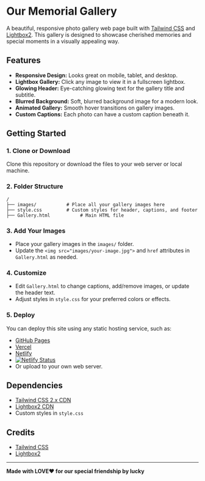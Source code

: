 # Our Memorial Gallery

A beautiful, responsive photo gallery web page built with [Tailwind CSS](https://tailwindcss.com/) and [Lightbox2](https://lokeshdhakar.com/projects/lightbox2/). This gallery is designed to showcase cherished memories and special moments in a visually appealing way.

## Features

- **Responsive Design:** Looks great on mobile, tablet, and desktop.
- **Lightbox Gallery:** Click any image to view it in a fullscreen lightbox.
- **Glowing Header:** Eye-catching glowing text for the gallery title and subtitle.
- **Blurred Background:** Soft, blurred background image for a modern look.
- **Animated Gallery:** Smooth hover transitions on gallery images.
- **Custom Captions:** Each photo can have a custom caption beneath it.

## Getting Started

### 1. Clone or Download

Clone this repository or download the files to your web server or local machine.

### 2. Folder Structure

```
/
├── images/           # Place all your gallery images here
├── style.css         # Custom styles for header, captions, and footer
├── Gallery.html           # Main HTML file
```

### 3. Add Your Images

- Place your gallery images in the `images/` folder.
- Update the `<img src="images/your-image.jpg">` and `href` attributes in `Gallery.html` as needed.

### 4. Customize

- Edit `Gallery.html` to change captions, add/remove images, or update the header text.
- Adjust styles in `style.css` for your preferred colors or effects.

### 5. Deploy

You can deploy this site using any static hosting service, such as:
- [GitHub Pages](https://pages.github.com/)
- [Vercel](https://vercel.com/)
- [Netlify](https://www.netlify.com/)
- [![Netlify Status](https://api.netlify.com/api/v1/badges/92c45d11-3d32-46a0-bccf-7fdb6c86c302/deploy-status)](https://app.netlify.com/projects/luhe/deploys)
- Or upload to your own web server.

## Dependencies

- [Tailwind CSS 2.x CDN](https://cdn.jsdelivr.net/npm/tailwindcss@2.2.19/dist/tailwind.min.css)
- [Lightbox2 CDN](https://cdnjs.cloudflare.com/ajax/libs/lightbox2/2.11.3/css/lightbox.min.css)
- Custom styles in `style.css`

## Credits

- [Tailwind CSS](https://tailwindcss.com/)
- [Lightbox2](https://lokeshdhakar.com/projects/lightbox2/)

---

**Made with LOVE❤️ for our special friendship by lucky**

